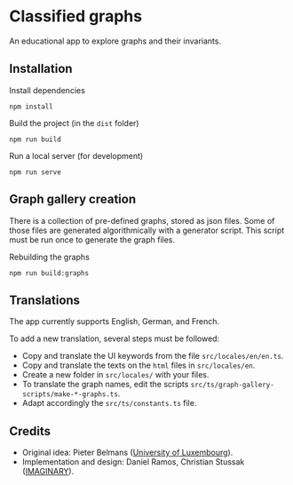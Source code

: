 # Classified graphs

An educational app to explore graphs and their invariants.

## Installation

Install dependencies

```
npm install
```

Build the project (in the `dist` folder)

```
npm run build
```

Run a local server (for development)

```
npm run serve
```

## Graph gallery creation

There is a collection of pre-defined graphs, stored as json files. Some of those files are generated algorithmically with a generator script. This script must be run once to generate the graph files.

Rebuilding the graphs

```
npm run build:graphs
```

## Translations

The app currently supports English, German, and French.

To add a new translation, several steps must be followed:

- Copy and translate the UI keywords from the file `src/locales/en/en.ts`.
- Copy and translate the texts on the `html` files in `src/locales/en`.
- Create a new folder in `src/locales/` with your files.
- To translate the graph names, edit the scripts `src/ts/graph-gallery-scripts/make-*-graphs.ts`.
- Adapt accordingly the `src/ts/constants.ts` file.

## Credits

- Original idea: Pieter Belmans ([University of Luxembourg](https://wwwen.uni.lu/)).
- Implementation and design: Daniel Ramos, Christian Stussak ([IMAGINARY](https://about.imaginary.org)).
